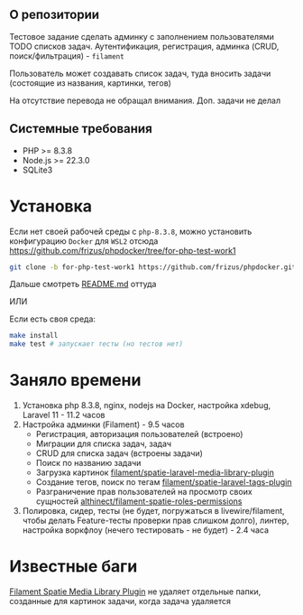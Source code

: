 ## О репозитории

Тестовое задание сделать админку с заполнением пользователями TODO списков задач.
Аутентификация, регистрация, админка (CRUD, поиск/фильтрация) - `filament`

Пользователь может создавать список задач, туда вносить задачи (состоящие из названия, картинки, тегов)

На отсутствие перевода не обращал внимания. Доп. задачи не делал

## Системные требования

* PHP >= 8.3.8
* Node.js >= 22.3.0
* SQLite3

# Установка

Если нет своей рабочей среды с `php-8.3.8`, можно установить конфигурацию `Docker` для `WSL2` отсюда https://github.com/frizus/phpdocker/tree/for-php-test-work1
```sh
git clone -b for-php-test-work1 https://github.com/frizus/phpdocker.git php-test-work1/
```
Дальше смотреть [README.md](https://github.com/frizus/phpdocker/blob/for-php-test-work1/README.md) оттуда

ИЛИ

Если есть своя среда:
```sh
make install
make test # запускает тесты (но тестов нет)
```

# Заняло времени
1. Установка php 8.3.8, nginx, nodejs на Docker, настройка xdebug, Laravel 11 - 11.2 часов
2. Настройка админки (Filament) - 9.5 часов
   * Регистрация, авторизация пользователей (встроено)
   * Миграции для списка задач, задач
   * CRUD для списка задач (встроены задачи)
   * Поиск по названию задачи
   * Загрузка картинок [filament/spatie-laravel-media-library-plugin](https://github.com/filamentphp/spatie-laravel-media-library-plugin)
   * Создание тегов, поиск по тегам [filament/spatie-laravel-tags-plugin](https://filamentphp.com/plugins/filament-spatie-tags)
   * Разграничение прав пользователей на просмотр своих сущностей [althinect/filament-spatie-roles-permissions](https://github.com/Althinect/filament-spatie-roles-permissions)
3. Полировка, сидер, тесты (не будет, погружаться в livewire/filament, чтобы делать Feature-тесты
проверки прав слишком долго), линтер, настройка воркфлоу (нечего тестировать - не будет) - 2.4 часа

# Известные баги
[Filament Spatie Media Library Plugin](https://github.com/filamentphp/spatie-laravel-media-library-plugin) не удаляет
отдельные папки, созданные для картинок задачи, когда задача удаляется
